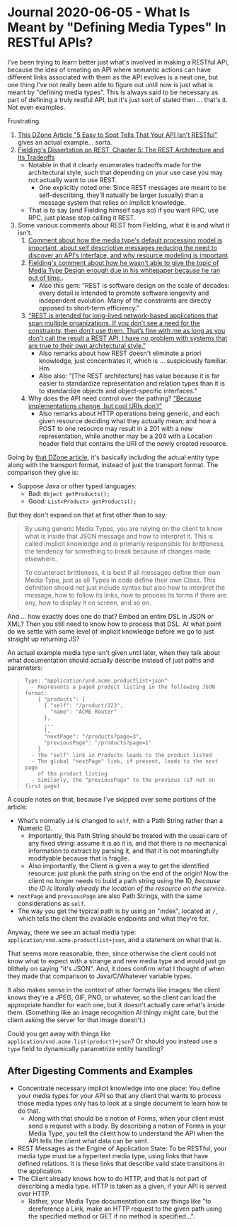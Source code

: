 Journal 2020-06-05 - What Is Meant by "Defining Media Types" In RESTful APIs?
========

I've been trying to learn better just what's involved in making a RESTful API, because the idea of creating an API where semantic actions can have different links associated with them as the API evolves is a neat one, but one thing I've not really been able to figure out until now is just what is meant by "defining media types".  This is always said to be necessary as part of defining a truly restful API, but it's just sort of stated then ... that's it.  Not even examples.

Frustrating.

1. [This DZone Article "5 Easy to Spot Tells That Your API Isn't RESTful"][dzone-5-tells] gives an actual example... sorta.
2. [Fielding's Dissertation on REST, Chapter 5: The REST Architecture and Its Tradeoffs][fielding-chap-5-rest]
    - Notable in that it clearly enumerates tradeoffs made for the architectural style, such that depending on your use case you may not actually want to use REST.
        - One explicitly noted one: Since REST messages are meant to be self-describing, they'll natually be larger (usually) than a message system that relies on implicit knowledge.
    - That is to say (and Fielding himself says so) if you want RPC, use RPC, just please stop calling it REST.
3. Some various comments about REST from Fielding, what it is and what it isn't.
    1. [Comment about how the media type's default processing model is important, about self descriptive messages reducing the need to discover an API's interface, and why resource modeling is important][fielding-comment-hypertextual-and-media-types].
    2. [Fielding's comment about how he wasn't able to give the topic of Media Type Design enough due in his whitepaper because he ran out of time.][fielding-comment-longtermism].
        - Also this gem: "REST is software design on the scale of decades: every detail is intended to promote software longevity and independent evolution. Many of the constraints are directly opposed to short-term efficiency."
    3. ["REST is intended for long-lived network-based applications that span multiple organizations. If you don’t see a need for the constraints, then don’t use them. That’s fine with me as long as you don’t call the result a REST API. I have no problem with systems that are true to their own architectural style."][fielding-comment-call-it-what-it-is]
        - Also remarks about how REST doesn't eliminate a priori knowledge, just concentrates it, which is ... suspiciously familiar.  Hm.
        - Also also: "\[The REST architecture] has value because it is far easier to standardize representation and relation types than it is to standardize objects and object-specific interfaces."
    4. Why does the API need control over the pathing?  ["Because implementations change, but cool URIs don’t"][fielding-comment-http-methods-and-post-response-and-why-api-controls-paths]
        - Also remarks about HTTP operations being generic, and each given resource deciding what they actually mean; and how a POST to one resource may result in a 201 with a new representation, while another may be a 204 with a Location header field that contains the URI of the newly created resource.

[dzone-5-tells]: https://dzone.com/articles/5-easy-to-spot-tells-that-your-rest-api-is-not-res
[fielding-chap-5-rest]: https://www.ics.uci.edu/~fielding/pubs/dissertation/rest_arch_style.htm
[fielding-comment-hypertextual-and-media-types]: https://roy.gbiv.com/untangled/2008/rest-apis-must-be-hypertext-driven#comment-730
[fielding-comment-longtermism]: https://roy.gbiv.com/untangled/2008/rest-apis-must-be-hypertext-driven#comment-724
[fielding-comment-call-it-what-it-is]: https://roy.gbiv.com/untangled/2008/rest-apis-must-be-hypertext-driven#comment-742
[fielding-comment-http-methods-and-post-response-and-why-api-controls-paths]: https://roy.gbiv.com/untangled/2008/rest-apis-must-be-hypertext-driven#comment-732


Going by [that DZone article][dzone-5-tells], it's basically including the actual entity type along with the transport format, instead of just the transport format.  The comparison they give is:

- Suppose Java or other typed languages:
    - Bad: `Object getProducts();`
    - Good: `List<Product> getProducts();`

But they don't expand on that at first other than to say:

> By using generic Media Types, you are relying on the client to know what is inside that JSON message and how to interpret it. This is called implicit knowledge and is primarily responsible for brittleness, the tendency for something to break because of changes made elsewhere.
>
> To counteract brittleness, it is best if all messages define their own Media Type, just as all Types in code define their own Class. This definition should not just include syntax but also how to interpret the message, how to follow its links, how to process its forms if there are any, how to display it on screen, and so on.

And ... how exactly does one do that?  Embed an entire DSL in JSON or XML?  Then you still need to know how to process that DSL.  At what point do we settle with some level of implicit knowledge before we go to just straight up returning JS?

An actual example media type isn't given until later, when they talk about what documentation should actually describe instead of just paths and parameters:

> ```
> Type: "application/vnd.acme.productlist+json"
>   - Represents a paged product listing in the following JSON format:
>     { "products": [
>       { "self": "/product/123",
>         "name": "ACME Router"
>       },
>       ...
>       ],
>       "nextPage": "/products?page=3",
>       "previousPage": "/products?page=1"
>     }
>   - The "self" link in Products leads to the product listed
>   - The global "nextPage" link, if present, leads to the next page
>     of the product listing
>   - Similarly, the "previousPage" to the previous (if not on first page)
> ```

A couple notes on that, because I've skipped over some portions of the article:

- What's normally `id` is changed to `self`, with a Path String rather than a Numeric ID.
    - Importantly, this Path String should be treated with the usual care of any fixed string: assume it is as it is, and that there is no mechanical information to extract by parsing it, and that it is not meaningfully modifyable because that is fragile.
    - Also importantly, the Client is given a way to get the identified resource: just plunk the path string on the end of the origin!  Now the client no longer needs to build a path string using the ID, _because the ID is literally already the location of the resource on the service_.
- `nextPage` and `previousPage` are also Path Strings, with the same considerations as `self`.
- The way you get the typical path is by using an "index", located at `/`, which tells the client the available endpoints and what they're for.

Anyway, there we see an actual media type: `application/vnd.acme.productlist+json`, and a statement on what that is.

That seems more reasonable, then, since otherwise the client could not know what to expect with a strange and new media type and would just go blithely on saying "it's JSON".  And, it does confirm what I thought of when they made that comparison to Java/C/Whatever variable types.

It also makes sense in the context of other formats like images: the client knows they're a JPEG, GIF, PNG, or whatever, so the client can load the appropriate handler for each one, but it doesn't actually care what's inside them.  (Something like an image recognition AI thingy might care, but the client asking the server for that image doesn't.)

Could you get away with things like `application/vnd.acme.list(product)+json`?  Or should you instead use a `type` field to dynamically parametrize entity handling?



## After Digesting Comments and Examples

- Concentrate necessary implicit knowledge into one place: You define your media types for your API so that any client that wants to process those media types only has to look at a single document to learn how to do that.
    - Along with that should be a notion of Forms, when your client must send a request with a body.  By describing a notion of Forms in your Media Type, you tell the client how to understand the API when the API tells the client what data can be sent.
- REST Messages as the Engine of Application State: To be RESTful, your media type must be a hypertext media type, using links that have defined relations.  It is these links that describe valid state transitions in the application.
- The Client already knows how to do HTTP, and that is not part of describing a media type.  HTTP is taken as a given, if your API is served over HTTP.
    - Rather, your Media Type documentation can say things like "to dereference a Link, make an HTTP request to the given path using the specified method or GET if no method is specified...".
